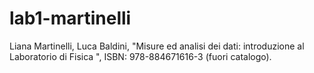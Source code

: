 # lab1-martinelli
Liana Martinelli, Luca Baldini, "Misure ed analisi dei dati: introduzione al Laboratorio di Fisica ", ISBN: 978-884671616-3 (fuori catalogo).
